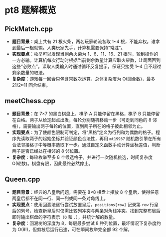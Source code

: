 # pt8 题解概览

## PickMatch.cpp
- **题目背景**：桌上共有 21 根火柴，两名玩家轮流各取 1~4 根，不能弃权。谁拿到最后一根就输。人类玩家先手，计算机需要保持“常胜”。
- **实现要点**：枚举可以发现当剩余火柴为 1、6、11、16、21 根时，轮到操作的一方必输。计算机每次行动时根据当前剩余数量计算应取火柴数，让局面回到这些“必败点”。读取人类输入时通过循环反复提示，保证只接受 1~4 且不超过剩余数量的取法。
- **复杂度**：游戏每一回合只包含常数次运算，总体复杂度为 O(回合数)，最多 21/2≈11 回合结束。

## meetChess.cpp
- **题目背景**：在 7×7 的黑白棋盘上，棋子 A 只能停留在黑格，棋子 B 只能停留在白格。两子从给定起点出发，每轮分别随机移动一步（可走到同色的 8 邻格），需要输出两子每轮的位置，直到两子所在的格子彼此相邻为止。
- **实现要点**：为了使颜色限制可判定，将“黑格”定义为行列和为偶数的格子。程序先读取两子的起始坐标并验证颜色合法性，再用 `mt19937` 随机数引擎在所有合法邻接格子中等概率选取下一步。通过自定义函数手动计算坐标差值，判断两子是否已经处在相邻的 8 邻位置。
- **复杂度**：每轮枚举至多 8 个候选格子，并进行一次随机挑选，时间复杂度 O(轮数)。棋盘有限，因此最终必然停止。

## Queen.cpp
- **题目背景**：经典的八皇后问题，需要在 8×8 棋盘上摆放 8 个皇后，使得任意两皇后都不在同一行、同一列或同一条对角线上。
- **实现要点**：使用回溯法逐行尝试放置皇后。`positions[row]` 记录第 `row` 行皇后的列号，检查新皇后时仅需比较列冲突与两条对角线冲突。找到完整布局后即时输出棋盘的字符表示（`Q` 和 `.`），并统计解的数量。
- **复杂度**：回溯树的深度为 8，每层最多尝试 8 种列位置，最坏情况下复杂度约为 O(8!)，但剪枝后运行迅速，可在瞬间枚举完全部 92 个解。

